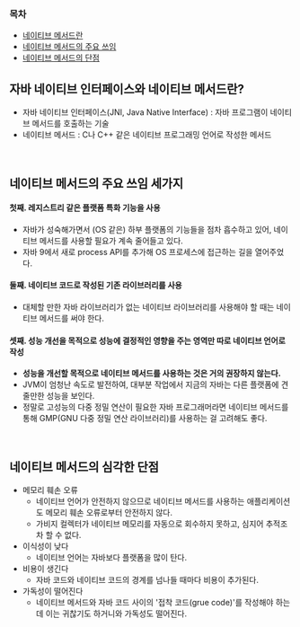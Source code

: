 ### 목차
- [네이티브 메서드란](#자바-네이티브-인터페이스와-네이티브-메서드란)
- [네이티브 메서드의 주요 쓰임](#네이티브-메서드의-주요-쓰임-세가지)
- [네이티브 메서드의 단점](#네이티브-메서드의-심각한-단점)

## 자바 네이티브 인터페이스와 네이티브 메서드란?
- 자바 네이티브 인터페이스(JNI, Java Native Interface) : 자바 프로그램이 네이티브 메서드를 호출하는 기술
- 네이티브 메서드 : C나 C++ 같은 네이티브 프로그래밍 언어로 작성한 메서드

<br>

## 네이티브 메서드의 주요 쓰임 세가지
#### 첫째. 레지스트리 같은 플랫폼 특화 기능을 사용
- 자바가 성숙해가면서 (OS 같은) 하부 플랫폼의 기능들을 점차 흡수하고 있어, 네이티브 메서드를 사용할 필요가 계속 줄어들고 있다.
- 자바 9에서 새로 process API를 추가해 OS 프로세스에 접근하는 길을 열어주었다.
#### 둘째. 네이티브 코드로 작성된 기존 라이브러리를 사용
- 대체할 만한 자바 라이브러리가 없는 네이티브 라이브러리를 사용해야 할 때는 네이티브 메서드를 써야 한다.
#### 셋째. 성능 개선을 목적으로 성능에 결정적인 영향을 주는 영역만 따로 네이티브 언어로 작성
- **성능을 개선할 목적으로 네이티브 메서드를 사용하는 것은 거의 권장하지 않는다.**
- JVM이 엄청난 속도로 발전하여, 대부분 작업에서 지금의 자바는 다른 플랫폼에 견줄만한 성능을 보인다.
- 정말로 고성능의 다중 정밀 연산이 필요한 자바 프로그래머라면 네이티브 메서드를 통해 GMP(GNU 다중 정밀 연산 라이브러리)를 사용하는 걸 고려해도 좋다.

<br>

## 네이티브 메서드의 심각한 단점
- 메모리 훼손 오류
  - 네이티브 언어가 안전하지 않으므로 네이티브 메서드를 사용하는 애플리케이션도 메모리 훼손 오류로부터 안전하지 않다.
  - 가비지 컬렉터가 네이티브 메모리를 자동으로 회수하지 못하고, 심지어 추적조차 할 수 없다.
- 이식성이 낮다
  - 네이티브 언어는 자바보다 플랫폼을 많이 탄다.
- 비용이 생긴다
  - 자바 코드와 네이티브 코드의 경계를 넘나들 때마다 비용이 추가된다.
- 가독성이 떨어진다
  - 네이티브 메서드와 자바 코드 사이의 '접착 코드(grue code)'를 작성해야 하는데 이는 귀찮기도 하거니와 가독성도 떨어진다.